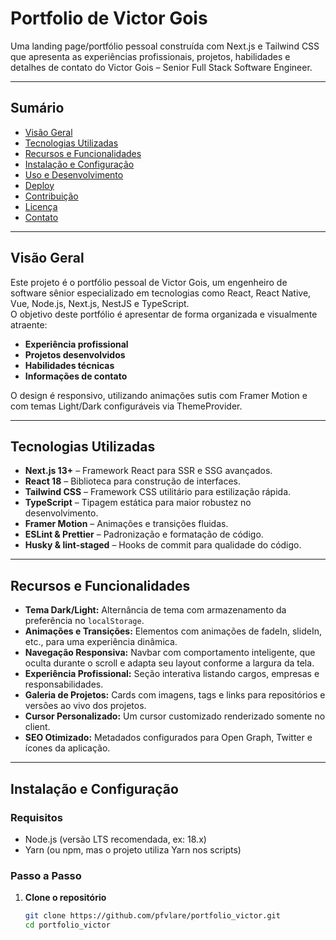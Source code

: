 # Portfolio de Victor Gois

Uma landing page/portfólio pessoal construída com Next.js e Tailwind CSS que apresenta as experiências profissionais, projetos, habilidades e detalhes de contato do Victor Gois – Senior Full Stack Software Engineer.

---

## Sumário

- [Visão Geral](#visão-geral)
- [Tecnologias Utilizadas](#tecnologias-utilizadas)
- [Recursos e Funcionalidades](#recursos-e-funcionalidades)
- [Instalação e Configuração](#instalação-e-configuração)
- [Uso e Desenvolvimento](#uso-e-desenvolvimento)
- [Deploy](#deploy)
- [Contribuição](#contribuição)
- [Licença](#licença)
- [Contato](#contato)

---

## Visão Geral

Este projeto é o portfólio pessoal de Victor Gois, um engenheiro de software sênior especializado em tecnologias como React, React Native, Vue, Node.js, Next.js, NestJS e TypeScript.  
O objetivo deste portfólio é apresentar de forma organizada e visualmente atraente:

- **Experiência profissional**  
- **Projetos desenvolvidos**  
- **Habilidades técnicas**  
- **Informações de contato**

O design é responsivo, utilizando animações sutis com Framer Motion e com temas Light/Dark configuráveis via ThemeProvider.

---

## Tecnologias Utilizadas

- **Next.js 13+** – Framework React para SSR e SSG avançados.
- **React 18** – Biblioteca para construção de interfaces.
- **Tailwind CSS** – Framework CSS utilitário para estilização rápida.
- **TypeScript** – Tipagem estática para maior robustez no desenvolvimento.
- **Framer Motion** – Animações e transições fluidas.
- **ESLint & Prettier** – Padronização e formatação de código.
- **Husky & lint-staged** – Hooks de commit para qualidade do código.

---

## Recursos e Funcionalidades

- **Tema Dark/Light:** Alternância de tema com armazenamento da preferência no `localStorage`.
- **Animações e Transições:** Elementos com animações de fadeIn, slideIn, etc., para uma experiência dinâmica.
- **Navegação Responsiva:** Navbar com comportamento inteligente, que oculta durante o scroll e adapta seu layout conforme a largura da tela.
- **Experiência Profissional:** Seção interativa listando cargos, empresas e responsabilidades.
- **Galeria de Projetos:** Cards com imagens, tags e links para repositórios e versões ao vivo dos projetos.
- **Cursor Personalizado:** Um cursor customizado renderizado somente no client.
- **SEO Otimizado:** Metadados configurados para Open Graph, Twitter e ícones da aplicação.

---

## Instalação e Configuração

### Requisitos

- Node.js (versão LTS recomendada, ex: 18.x)
- Yarn (ou npm, mas o projeto utiliza Yarn nos scripts)

### Passo a Passo

1. **Clone o repositório**

   ```bash
   git clone https://github.com/pfvlare/portfolio_victor.git
   cd portfolio_victor
